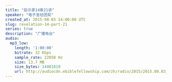 ```yaml
---
title: "启示录14章21讲"
speaker: "电子圣经团契"
created_at: 2015-08-03 14:00:00 UTC
slug: revelation-14-part-21
series: true
description: "广播电台"
audio:
  mp3_low:
    length: '1:00:00'
    bitrate: 32 Kbps
    sample_rate: 22050 Hz
    size: 13.7 MB
    size_bytes: 14401819
    url: http://audiocdn.ebiblefellowship.com/zh/radio/2015/2015.08.03_EBF_-_Revelation_14_Part_21.mp3
---
```

